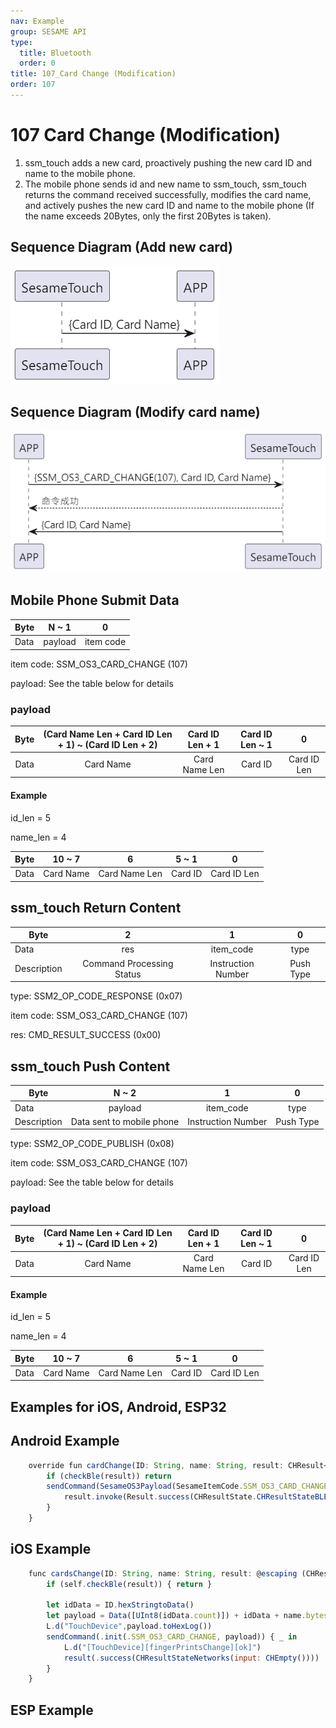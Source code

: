 ```yaml
---
nav: Example
group: SESAME API
type:
  title: Bluetooth
  order: 0
title: 107_Card Change (Modification)
order: 107
---
```


# 107 Card Change (Modification)

1. ssm_touch adds a new card, proactively pushing the new card ID and name to the mobile phone.
2. The mobile phone sends id and new name to ssm_touch, ssm_touch returns the command received successfully, modifies the card name, and actively pushes the new card ID and name to the mobile phone (If the name exceeds 20Bytes, only the first 20Bytes is taken).

## Sequence Diagram (Add new card)

<p align="left" >
  <img src="./src/card_change/card_change.png" alt="" title="">
</p>

## Sequence Diagram (Modify card name)

<p align="left" >
  <img src="./src/card_change/card_change_name.png" alt="" title="">
</p>

## Mobile Phone Submit Data

| Byte |  N ~ 1  |     0     |
| ---- | :-----: | :-------: |
| Data | payload | item code |

item code: SSM_OS3_CARD_CHANGE (107)

payload: See the table below for details

### payload

| Byte | (Card Name Len + Card ID Len + 1) ~ (Card ID Len + 2) | Card ID Len + 1 | Card ID Len ~ 1 |      0      |
| :--: | :---------------------------------------------------: | :-------------: | :-------------: | :---------: |
| Data |                       Card Name                       |  Card Name Len  |     Card ID     | Card ID Len |

#### Example

id_len = 5

name_len = 4

| Byte |  10 ~ 7   |       6       |  5 ~ 1  |      0      |
| :--: | :-------: | :-----------: | :-----: | :---------: |
| Data | Card Name | Card Name Len | Card ID | Card ID Len |

## ssm_touch Return Content

| Byte |      2       |     1     |    0     |
| ---- | :----------: | :-------: | :------: |
| Data |     res      | item_code |   type   |
| Description | Command Processing Status | Instruction Number | Push Type |

type: SSM2_OP_CODE_RESPONSE (0x07)

item code: SSM_OS3_CARD_CHANGE (107)

res: CMD_RESULT_SUCCESS (0x00)

## ssm_touch Push Content

| Byte |     N ~ 2      |     1     |    0     |
| ---- | :------------: | :-------: | :------: |
| Data |    payload     | item_code |   type   |
| Description | Data sent to mobile phone | Instruction Number | Push Type |

type: SSM2_OP_CODE_PUBLISH (0x08)

item code: SSM_OS3_CARD_CHANGE (107)

payload: See the table below for details

### payload

| Byte | (Card Name Len + Card ID Len + 1) ~ (Card ID Len + 2) | Card ID Len + 1 | Card ID Len ~ 1 |      0      |
| :--: | :---------------------------------------------------: | :-------------: | :-------------: | :---------: |
| Data |                       Card Name                       |  Card Name Len  |     Card ID     | Card ID Len |

#### Example

id_len = 5

name_len = 4

| Byte |  10 ~ 7   |       6       |  5 ~ 1  |      0      |
| :--: | :-------: | :-----------: | :-----: | :---------: |
| Data | Card Name | Card Name Len | Card ID | Card ID Len |

## Examples for iOS, Android, ESP32
 ## Android Example

```jsx | pure
    override fun cardChange(ID: String, name: String, result: CHResult<CHEmpty>) {
        if (checkBle(result)) return
        sendCommand(SesameOS3Payload(SesameItemCode.SSM_OS3_CARD_CHANGE.value, byteArrayOf(ID.hexStringToByteArray().size.toByte()) + ID.hexStringToByteArray() + name.toByteArray())) { res ->
            result.invoke(Result.success(CHResultState.CHResultStateBLE(CHEmpty())))
        }
    }
```

## iOS Example

```jsx | pure
    func cardsChange(ID: String, name: String, result: @escaping (CHResult<CHEmpty>)) {
        if (self.checkBle(result)) { return }

        let idData = ID.hexStringtoData()
        let payload = Data([UInt8(idData.count)]) + idData + name.bytes
        L.d("TouchDevice",payload.toHexLog())
        sendCommand(.init(.SSM_OS3_CARD_CHANGE, payload)) { _ in
            L.d("[TouchDevice][fingerPrintsChange][ok]")
            result(.success(CHResultStateNetworks(input: CHEmpty())))
        }
    }
```

## ESP Example

```jsx | pure

``` 
